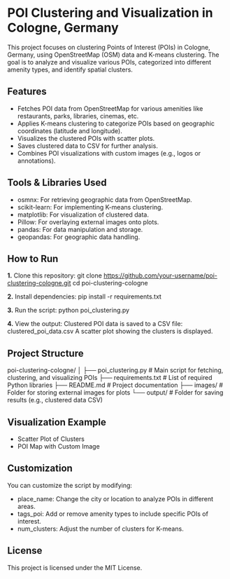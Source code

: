# POI Clustering and Visualization in Cologne, Germany

This project focuses on clustering Points of Interest (POIs) in Cologne, Germany, using OpenStreetMap (OSM) data and K-means clustering. The goal is to analyze and visualize various POIs, categorized into different amenity types, and identify spatial clusters.

## Features
- Fetches POI data from OpenStreetMap for various amenities like restaurants, parks, libraries, cinemas, etc.
- Applies K-means clustering to categorize POIs based on geographic coordinates (latitude and longitude).
- Visualizes the clustered POIs with scatter plots.
- Saves clustered data to CSV for further analysis.
- Combines POI visualizations with custom images (e.g., logos or annotations).

## Tools & Libraries Used
- osmnx: For retrieving geographic data from OpenStreetMap.
- scikit-learn: For implementing K-means clustering.
- matplotlib: For visualization of clustered data.
- Pillow: For overlaying external images onto plots.
- pandas: For data manipulation and storage.
- geopandas: For geographic data handling.
  
## How to Run
**1.** Clone this repository:
git clone https://github.com/your-username/poi-clustering-cologne.git
cd poi-clustering-cologne

**2.** Install dependencies:
pip install -r requirements.txt

**3.** Run the script:
python poi_clustering.py

**4.** View the output:
Clustered POI data is saved to a CSV file: clustered_poi_data.csv
A scatter plot showing the clusters is displayed.

## Project Structure

poi-clustering-cologne/
│
├── poi_clustering.py      # Main script for fetching, clustering, and visualizing POIs
├── requirements.txt       # List of required Python libraries
├── README.md              # Project documentation
├── images/                # Folder for storing external images for plots
└── output/                # Folder for saving results (e.g., clustered data CSV)

## Visualization Example
- Scatter Plot of Clusters
- POI Map with Custom Image

## Customization

You can customize the script by modifying:
- place_name: Change the city or location to analyze POIs in different areas.
- tags_poi: Add or remove amenity types to include specific POIs of interest.
- num_clusters: Adjust the number of clusters for K-means.


## License

This project is licensed under the MIT License.
